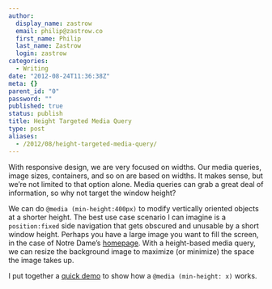 ```yaml
---
author:
  display_name: zastrow
  email: philip@zastrow.co
  first_name: Philip
  last_name: Zastrow
  login: zastrow
categories:
  - Writing
date: "2012-08-24T11:36:38Z"
meta: {}
parent_id: "0"
password: ""
published: true
status: publish
title: Height Targeted Media Query
type: post
aliases:
  - /2012/08/height-targeted-media-query/
---
```

<p>With responsive design, we are very focused on widths. Our media queries, image sizes, containers, and so on are based on widths. It makes sense, but we’re not limited to that option alone. Media queries can grab a great deal of information, so why not target the window height?</p>
<p>We can do <code class="highlighter-rouge">@media (min-height:400px)</code> to modify vertically oriented objects at a shorter height. The best use case scenario I can imagine is a <code class="highlighter-rouge">position:fixed</code> side navigation that gets obscured and unusable by a short window height. Perhaps you have a large image you want to fill the screen, in the case of Notre Dame’s <a href="http://www.nd.edu">homepage</a>. With a height-based media query, we can resize the background image to maximize (or minimize) the space the image takes up.</p>
<p>I put together a <a href="/demo/2012/08/media-min-height">quick demo</a> to show how a <code class="highlighter-rouge">@media (min-height: x)</code> works.</p>
